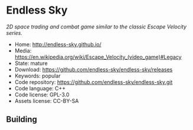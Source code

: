 # Endless Sky

_2D space trading and combat game similar to the classic Escape Velocity series._

- Home: http://endless-sky.github.io/
- Media: https://en.wikipedia.org/wiki/Escape_Velocity_(video_game)#Legacy
- State: mature
- Download: https://github.com/endless-sky/endless-sky/releases
- Keywords: popular
- Code repository: https://github.com/endless-sky/endless-sky.git
- Code language: C++
- Code license: GPL-3.0
- Assets license: CC-BY-SA

## Building

